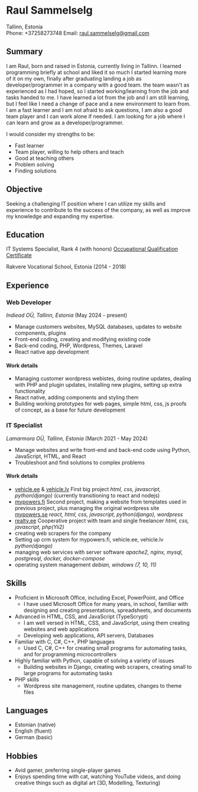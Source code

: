 # Raul Sammelselg

Tallinn, Estonia  
Phone: +37258273748
Email: raul.sammelselg@gmail.com  

## Summary

I am Raul, born and raised in Estonia, currently living in Tallinn. I learned programming briefly at school and liked it so much I started learning more of it on my own, finally after graduating landing a job as developer/programmer in a company with a good team. the team wasn't as experienced as I had hoped, so I started working/learning from the job and tasks handed to me. I have learned a lot from the job and I am still learning, but I feel like I need a change of pace and a new environment to learn from. I am a fast learner and I am not afraid to ask questions, I am also a good team player and I can work alone if needed. I am looking for a job where I can learn and grow as a developer/programmer.

I would consider my strengths to be:

- Fast learner
- Team player, willing to help others and teach
- Good at teaching others
- Problem solving
- Finding solutions

## Objective

Seeking a challenging IT position where I can utilize my skills and experience to contribute to the success of the company, as well as improve my knowledge and expanding my expertise.

## Education

IT Systems Specialist, Rank 4 (with honors) [Occupational Qualification Certificate](https://www.kutseregister.ee/ctrl/en/Tunnistused/vaata/10693498/1)

Rakvere Vocational School, Estonia (2014 - 2018)

## Experience

### Web Developer

*Indiead OÜ, Tallinn, Estonia* (May 2024 - present)

- Manage customers websites, MySQL databases, updates to website components, plugins
- Front-end coding, creating and modifying existing code
- Back-end coding, PHP, Wordpress, Themes, Laravel
- React native app development

#### Work details

- Managing customer wordpress webistes, doing routine updates, dealing with PHP and plugin updates, installing new plugins, setting up extra functionality
- React native, adding components and styling them
- Building working prototypes for web pages, simple html, css, js proofs of concept, as a base for future development

### IT Specialist

*Lamarmora OÜ, Tallinn, Estonia* (March 2021 - May 2024)

- Manage websites and write front-end and back-end code using Python, JavaScript, HTML, and React
- Troubleshoot and find solutions to complex problems

#### Work details

- [vehicle.ee](https://vehicle.ee) & [vehicle.lv](https://vehicle.lv) First big project *html, css, javascript, python(django)* (currently transitioning to react and nodejs)
- [mypowers.fi](https://mypowers.fi) Second project, making a website from templates used in previous project, plus managing the original wordpress site [mypowers.se](https://mypowers.se) *react, html, css, javascript, python(django), wordpress*
- [realty.ee](https://www.realty.ee) Cooperative project with team and single freelancer *html, css, javascript, php(Yii2)*
- creating web scrapers for the company
- Setting up crm system for mypowers.fi, vehicle.ee, vehicle.lv *python(django)*
- managing web services with server software *apache2, nginx, mysql, postgresql, docker, docker-compose*
- operating system management *debian, windows (7, 10, 11)*

## Skills

- Proficient in Microsoft Office, including Excel, PowerPoint, and Office
  - I have used Microsoft Office for many years, in school, familiar with designing and creating presentations, spreadsheets, and documents
- Advanced in HTML, CSS, and JavaScript (TypeScrypt)
  - I am well versed in HTML, CSS, and JavaScript, using them creating websites and web applications
  - Developing web applications, API servers, Databases
- Familiar with C, C#, C++, PHP languages
  - Used C, C#, C++ for creating small programs for automating tasks, and for programming microcontrollers
- Highly familiar with Python, capable of solving a variety of issues
  - Building websites in Django, creating web scrapers, creating small to large programs for automating tasks
- PHP skills
  - Wordpress site management, routine updates, changes to theme files

## Languages

- Estonian (native)
- English (fluent)
- German (basic)

## Hobbies

- Avid gamer, preferring single-player games
- Enjoys spending time with cat, watching YouTube videos, and doing creative things such as digital art (3D, Modelling, Texturing)
